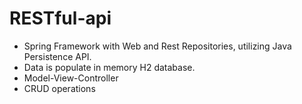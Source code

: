 # RESTful-api


* Spring Framework with Web and Rest Repositories, utilizing Java Persistence API.
* Data is populate in memory H2 database.
* Model-View-Controller
* CRUD operations
